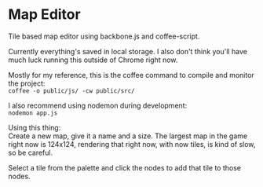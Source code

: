 Map Editor
==========

Tile based map editor using backbone.js and coffee-script.

Currently everything's saved in local storage. I also don't think you'll have much luck running this outside of Chrome right now.

Mostly for my reference, this is the coffee command to compile and monitor the project:  
`coffee -o public/js/ -cw public/src/`

I also recommend using nodemon during development:  
`nodemon app.js`

Using this thing:  
Create a new map, give it a name and a size. The largest map in the game right now is 124x124, rendering that right now, with now tiles, is kind of slow, so be careful.

Select a tile from the palette and click the nodes to add that tile to those nodes.
